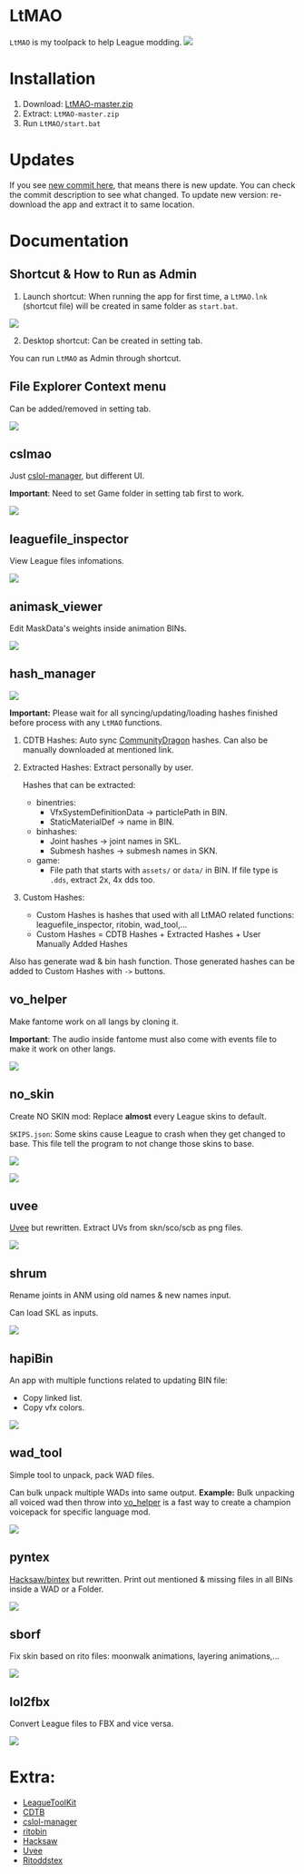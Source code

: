 # LtMAO
`LtMAO` is my toolpack to help League modding.
![](https://i.imgur.com/S6fEl1f.png)

# Installation
1. Download: [LtMAO-master.zip](https://github.com/tarngaina/LtMAO/archive/refs/heads/master.zip)
2. Extract: `LtMAO-master.zip`
3. Run `LtMAO/start.bat`

# Updates
If you see [new commit here](https://github.com/tarngaina/LtMAO/commits/master), that means there is new update. You can check the commit description to see what changed.
To update new version: re-download the app and extract it to same location.

# Documentation
## Shortcut & How to Run as Admin
1. Launch shortcut: When running the app for first time, a `LtMAO.lnk` (shortcut file) will be created in same folder as `start.bat`.

![](https://i.imgur.com/YRsKEVm.png)

2. Desktop shortcut: Can be created in setting tab.

 You can run `LtMAO` as Admin through shortcut.

## File Explorer Context menu
Can be added/removed in setting tab.

![](https://i.imgur.com/LVJ2Cfw.png)

## cslmao
Just [cslol-manager](https://github.com/LeagueToolkit/cslol-manager), but different UI.

**Important**: Need to set Game folder in setting tab first to work.

![](https://i.imgur.com/GcjDQcs.png)

## leaguefile_inspector
View League files infomations.

![](https://i.imgur.com/l5VvEWu.png)

## animask_viewer
Edit MaskData's weights inside animation BINs.

![](https://i.imgur.com/m9YkgeB.png)

## hash_manager
![](https://i.imgur.com/2KTMiET.png)

**Important:** Please wait for all syncing/updating/loading hashes finished before process with any `LtMAO` functions.
1. CDTB Hashes: Auto sync [CommunityDragon](https://github.com/CommunityDragon/CDTB/tree/master/cdragontoolbox) hashes. Can also be manually downloaded at mentioned link. 
2. Extracted Hashes: Extract personally by user.
    
    Hashes that can be extracted:
    - binentries:
        - VfxSystemDefinitionData -> particlePath in BIN.
        - StaticMaterialDef -> name in BIN.
    - binhashes: 
        - Joint hashes -> joint names in SKL.
        - Submesh hashes -> submesh names in SKN.
    - game:
        - File path that starts with `assets/` or `data/` in BIN. If file type is `.dds`, extract 2x, 4x dds too.
3. Custom Hashes:
    - Custom Hashes is hashes that used with all LtMAO related functions: leaguefile_inspector, ritobin, wad_tool,...
    - Custom Hashes = CDTB Hashes + Extracted Hashes + User Manually Added Hashes

Also has generate wad & bin hash function. Those generated hashes can be added to Custom Hashes with `->` buttons.
## vo_helper
Make fantome work on all langs by cloning it.

**Important**: The audio inside fantome must also come with events file to make it work on other langs.

![](https://i.imgur.com/fhXoShs.png)

## no_skin
Create NO SKIN mod: Replace **almost** every League skins to default.

`SKIPS.json`: Some skins cause League to crash when they get changed to base. This file tell the program to not change those skins to base.

![](https://i.imgur.com/YHWYuwP.png)

![](https://i.imgur.com/AfQyzFN.png)


## uvee
[Uvee](https://github.com/LeagueToolkit/Uvee) but rewritten.
Extract UVs from skn/sco/scb as png files.

![](https://i.imgur.com/qYtVMge.png)

## shrum
Rename joints in ANM using old names & new names input.

Can load SKL as inputs.

![](https://i.imgur.com/PQrU5eO.png)

## hapiBin
An app with multiple functions related to updating BIN file:
- Copy linked list.
- Copy vfx colors.


![](https://i.imgur.com/eYyYNhO.png)

## wad_tool
Simple tool to unpack, pack WAD files.

Can bulk unpack multiple WADs into same output. 
**Example:** Bulk unpacking all voiced wad then throw into [vo_helper](https://github.com/tarngaina/LtMAO#vo_helper) is a fast way to create a champion voicepack for specific language mod.

![](https://i.imgur.com/61wpQJ3.png)


## pyntex
[Hacksaw/bintex](https://github.com/TheMartynasXS/Hacksaw) but rewritten.
Print out mentioned & missing files in all BINs inside a WAD or a Folder.

![](https://i.imgur.com/Tj5GPV6.png)


## sborf
Fix skin based on rito files: moonwalk animations, layering animations,...

![](https://i.imgur.com/kAPOapL.png)


## lol2fbx
Convert League files to FBX and vice versa.

![](https://i.imgur.com/lIpTpdJ.png)

# Extra:
- [LeagueToolKit](https://github.com/LeagueToolkit/LeagueToolkit)
- [CDTB](https://github.com/CommunityDragon/CDTB)
- [cslol-manager](https://github.com/LeagueToolkit/cslol-manager)
- [ritobin](https://github.com/moonshadow565/ritobin)
- [Hacksaw](https://github.com/TheMartynasXS/Hacksaw)
- [Uvee](https://github.com/LeagueToolkit/Uvee)
- [Ritoddstex](https://github.com/Morilli/Ritoddstex)